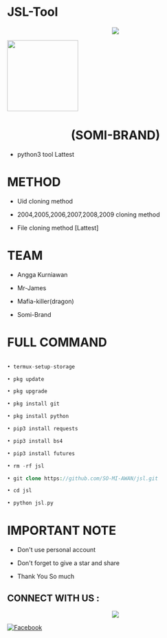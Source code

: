 # JSL-Tool

<p align="center">

<img src="https://i.pinimg.com/originals/16/62/ac/1662acee2dae9125798c9d54a6530333.gif">

</p>

<img height="165" src="https://github-readme-stats.vercel.app/api?username=SO-MI-AWAN&show_icons=true&include_all_commits=true&theme=react&cache_seconds=3200&hide_border=true" /></a>

<h1 align="center">(SOMI-BRAND)</h1>

* python3 tool Lattest 

# METHOD 

* Uid cloning method

* 2004,2005,2006,2007,2008,2009 cloning method

* File cloning method [Lattest]

# TEAM

* Angga Kurniawan

* Mr-James

* Mafia-killer(dragon)

* Somi-Brand

# FULL COMMAND 

```php

• termux-setup-storage

• pkg update

• pkg upgrade

• pkg install git

• pkg install python

• pip3 install requests

• pip3 install bs4

• pip3 install futures

• rm -rf jsl

• git clone https://github.com/SO-MI-AWAN/jsl.git

• cd jsl

• python jsl.py

```

# IMPORTANT NOTE

* Don't use personal account

* Don't forget to give a star and share 

* Thank You So much

## CONNECT WITH US :

<p align="center">

<img src="https://cdn6.f-cdn.com/contestentries/610991/15980677/578d05c805d32_thumb900.jpg">

</p>

<a href="https://www.facebook.com/112589571242073/posts/116420000859030/?app=fbl"><img title="Facebook" src="https://img.shields.io/badge/SOMI-BRAND-brightgreen?style=for-the-badge&logo=github"></a>

